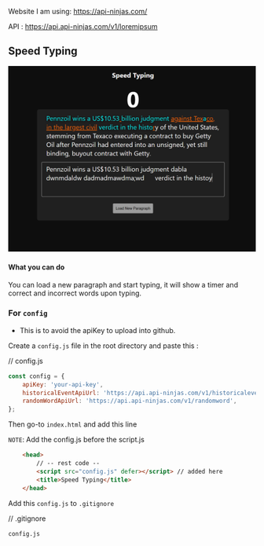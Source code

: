 
Website I am using: https://api-ninjas.com/

API : https://api.api-ninjas.com/v1/loremipsum

## Speed Typing 

![preview](./preview/preview.png)

#### What you can do
You can load a new paragraph and start typing, it will show a timer and correct and incorrect words upon typing.

### For `config`

- This is to avoid the apiKey to upload into github.

Create a `config.js` file in the root directory and paste this :

// config.js

```js
const config = {
	apiKey: 'your-api-key',
	historicalEventApiUrl: 'https://api.api-ninjas.com/v1/historicalevents?text=',
	randomWordApiUrl: 'https://api.api-ninjas.com/v1/randomword',
};
```
Then go-to `index.html` and add this line

`NOTE`: Add the config.js before the script.js

```html
	<head>
        // -- rest code --
		<script src="config.js" defer></script> // added here
		<title>Speed Typing</title>
	</head>
```

Add this `config.js` to `.gitignore`


// .gitignore

```
config.js
```